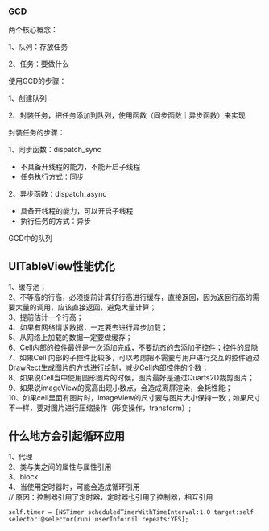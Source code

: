 ### GCD 
两个核心概念：

1、队列：存放任务

2、任务：要做什么

使用GCD的步骤：

1、创建队列

2、封装任务，把任务添加到队列，使用函数（同步函数｜异步函数）来实现

封装任务的步骤：

1、同步函数：dispatch_sync

+ 不具备开线程的能力，不能开启子线程
+ 任务执行方式：同步

2、异步函数：dispatch_async

+ 具备开线程的能力，可以开启子线程
+ 执行任务的方式：异步

GCD中的队列


## UITableView性能优化
1、缓存池；</br>
2、不等高的行高，必须提前计算好行高进行缓存，直接返回，因为返回行高的需要大量的调用，应该直接返回，避免大量计算；</br>
3、提前估计一个行高；</br>
4、如果有网络请求数据，一定要去进行异步加载；</br>
5、从网络上加载的数据一定要做缓存；</br>
6、Cell内部的控件最好是一次添加完成，不要动态的去添加子控件；控件的显隐</br>
7、如果Cell 内部的子控件比较多，可以考虑把不需要与用户进行交互的控件通过DrawRect生成图片的方式进行绘制，减少Cell内部控件的个数；</br>
8、如果说Cell当中使用圆形图片的时候，图片最好是通过Quarts2D裁剪图片；</br>
9、如果说imageView的宽高出现小数点，会造成离屏渲染，会耗性能；</br>
10、如果cell里面有图片时，imageView的尺寸要与图片大小保持一致；如果尺寸不一样，要对图片进行压缩操作（形变操作，transform）;</br>


## 什么地方会引起循环应用
1、代理</br>
2、类与类之间的属性与属性引用</br>
3、block</br>
4、当使用定时器时，可能会造成循环引用</br>
// 原因：控制器引用了定时器，定时器也引用了控制器，相互引用
```objc
self.timer = [NSTimer scheduledTimerWithTimeInterval:1.0 target:self selector:@selector(run) userInfo:nil repeats:YES];
```


